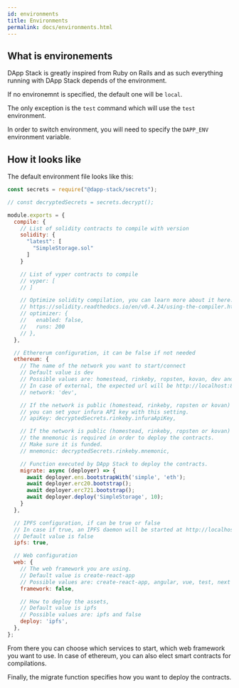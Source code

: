 ```yaml
---
id: environments
title: Environments
permalink: docs/environments.html
---
```


## What is environements

DApp Stack is greatly inspired from Ruby on Rails and as such everything running with DApp Stack depends of
the environment.

If no environemnt is specified, the default one will be `local`.

The only exception is the `test` command which will use the `test` environment.

In order to switch environment, you will need to specify the `DAPP_ENV` environment variable.

## How it looks like

The default environment file looks like this:

```js
const secrets = require("@dapp-stack/secrets");

// const decryptedSecrets = secrets.decrypt();

module.exports = {
  compile: {
    // List of solidity contracts to compile with version
    solidity: {
      "latest": [
        "SimpleStorage.sol"
      ]
    }

    // List of vyper contracts to compile
    // vyper: [
    // ]

    // Optimize solidity compilation, you can learn more about it here:
    // https://solidity.readthedocs.io/en/v0.4.24/using-the-compiler.html
    // optimizer: {
    //   enabled: false,
    //   runs: 200
    // },
  },

  // Ethererum configuration, it can be false if not needed
  ethereum: {
    // The name of the network you want to start/connect
    // Default value is dev
    // Possible values are: homestead, rinkeby, ropsten, kovan, dev and external
    // In case of external, the expected url will be http://localhost:8545
    // network: 'dev',

    // If the network is public (homestead, rinkeby, ropsten or kovan)
    // you can set your infura API key with this setting.
    // apiKey: decryptedSecrets.rinkeby.infuraApiKey,

    // If the network is public (homestead, rinkeby, ropsten or kovan)
    // the mnemonic is required in order to deploy the contracts.
    // Make sure it is funded.
    // mnemonic: decryptedSecrets.rinkeby.mnemonic,

    // Function executed by DApp Stack to deploy the contracts.
    migrate: async (deployer) => {
      await deployer.ens.bootstrapWith('simple', 'eth');
      await deployer.erc20.bootstrap();
      await deployer.erc721.bootstrap();
      await deployer.deploy('SimpleStorage', 10);
    }
  },

  // IPFS configuration, if can be true or false
  // In case if true, an IPFS daemon will be started at http://localhost:5001
  // Default value is false
  ipfs: true,

  // Web configuration
  web: {
    // The web framework you are using.
    // Default value is create-react-app
    // Possible values are: create-react-app, angular, vue, test, next and false
    framework: false,

    // How to deploy the assets,
    // Default value is ipfs
    // Possible values are: ipfs and false
    deploy: 'ipfs',
  },
};
```

From there you can choose which services to start, which web framework you want to use.
In case of ethereum, you can also elect smart contracts for compilations.

Finally, the migrate function specifies how you want to deploy the contracts.
